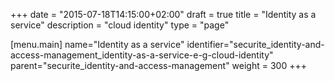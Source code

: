 +++
date = "2015-07-18T14:15:00+02:00"
draft = true
title = "Identity as a service"
description = "cloud identity"
type = "page"

[menu.main]
name="Identity as a service"
identifier="securite_identity-and-access-management_identity-as-a-service-e-g-cloud-identity"
parent="securite_identity-and-access-management"
weight = 300
+++